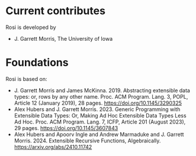 # Current contributes

Rosi is developed by

* J. Garrett Morris, The University of Iowa

# Foundations

Rosi is based on:

* J. Garrett Morris and James McKinna. 2019. Abstracting extensible data types: or, rows by any other name. Proc. ACM Program. Lang. 3, POPL, Article 12 (January 2019), 28 pages. https://doi.org/10.1145/3290325
* Alex Hubers and J. Garrett Morris. 2023. Generic Programming with Extensible Data Types: Or, Making Ad Hoc Extensible Data Types Less Ad Hoc. Proc. ACM Program. Lang. 7, ICFP, Article 201 (August 2023), 29 pages. https://doi.org/10.1145/3607843
* Alex Hubers and Apoorv Ingle and Andrew Marmaduke and J. Garrett Morris. 2024. Extensible Recursive Functions, Algebraically. https://arxiv.org/abs/2410.11742
